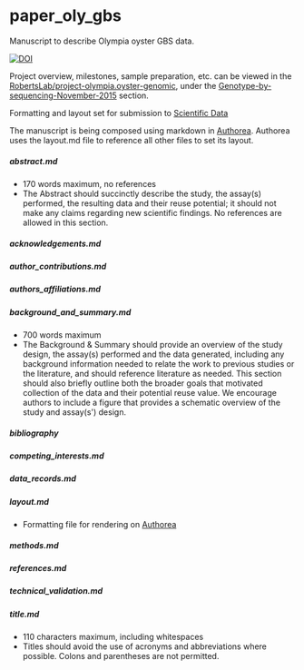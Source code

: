 # paper_oly_gbs

Manuscript to describe Olympia oyster GBS data.

[![DOI](https://zenodo.org/badge/DOI/10.5281/zenodo.496149.svg)](https://doi.org/10.5281/zenodo.496149)


Project overview, milestones, sample preparation, etc. can be viewed in the [RobertsLab/project-olympia.oyster-genomic](https://github.com/RobertsLab/project-olympia.oyster-genomic), under the [Genotype-by-sequencing-November-2015](https://github.com/RobertsLab/project-olympia.oyster-genomic/wiki/Genotype-by-sequencing-November-2015) section.


Formatting and layout set for submission to [Scientific Data](http://www.nature.com/sdata/publish/submission-guidelines#format)

The manuscript is being composed using markdown in [Authorea](https://www.authorea.com/users/4974/articles/149442). Authorea uses the layout.md file to reference all other files to set its layout.

##### abstract.md
- 170 words maximum, no references
- The Abstract should succinctly describe the study, the assay(s) performed, the resulting data and their reuse potential; it should not make any claims regarding new scientific findings. No references are allowed in this section.

##### acknowledgements.md
##### author_contributions.md
##### authors_affiliations.md
##### background_and_summary.md
- 700 words maximum
- The Background & Summary should provide an overview of the study design, the assay(s) performed and the data generated, including any background information needed to relate the work to previous studies or the literature, and should reference literature as needed. This section should also briefly outline both the broader goals that motivated collection of the data and their potential reuse value. We encourage authors to include a figure that provides a schematic overview of the study and assay(s') design.

##### bibliography
##### competing_interests.md
##### data_records.md
##### layout.md
- Formatting file for rendering on [Authorea](https://www.authorea.com/users/4974/articles/149442)

##### methods.md
##### references.md
##### technical_validation.md
##### title.md 
- 110 characters maximum, including whitespaces
- Titles should avoid the use of acronyms and abbreviations where possible. Colons and parentheses are not permitted.
